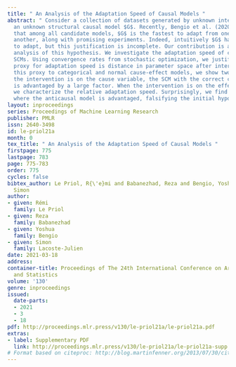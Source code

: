 ```yaml
---
title: " An Analysis of the Adaptation Speed of Causal Models "
abstract: " Consider a collection of datasets generated by unknown interventions on
  an unknown structural causal model $G$. Recently, Bengio et al. (2020) conjectured
  that among all candidate models, $G$ is the fastest to adapt from one dataset to
  another, along with promising experiments. Indeed, intuitively $G$ has less mechanisms
  to adapt, but this justification is incomplete. Our contribution is a more thorough
  analysis of this hypothesis. We investigate the adaptation speed of cause-effect
  SCMs. Using convergence rates from stochastic optimization, we justify that a relevant
  proxy for adaptation speed is distance in parameter space after intervention. Applying
  this proxy to categorical and normal cause-effect models, we show two results. When
  the intervention is on the cause variable, the SCM with the correct causal direction
  is advantaged by a large factor. When the intervention is on the effect variable,
  we characterize the relative adaptation speed. Surprisingly, we find situations
  where the anticausal model is advantaged, falsifying the initial hypothesis. "
layout: inproceedings
series: Proceedings of Machine Learning Research
publisher: PMLR
issn: 2640-3498
id: le-priol21a
month: 0
tex_title: " An Analysis of the Adaptation Speed of Causal Models "
firstpage: 775
lastpage: 783
page: 775-783
order: 775
cycles: false
bibtex_author: Le Priol, R{\'e}mi and Babanezhad, Reza and Bengio, Yoshua and Lacoste-Julien,
  Simon
author:
- given: Rémi
  family: Le Priol
- given: Reza
  family: Babanezhad
- given: Yoshua
  family: Bengio
- given: Simon
  family: Lacoste-Julien
date: 2021-03-18
address:
container-title: Proceedings of The 24th International Conference on Artificial Intelligence
  and Statistics
volume: '130'
genre: inproceedings
issued:
  date-parts:
  - 2021
  - 3
  - 18
pdf: http://proceedings.mlr.press/v130/le-priol21a/le-priol21a.pdf
extras:
- label: Supplementary PDF
  link: http://proceedings.mlr.press/v130/le-priol21a/le-priol21a-supp.pdf
# Format based on citeproc: http://blog.martinfenner.org/2013/07/30/citeproc-yaml-for-bibliographies/
---
```

